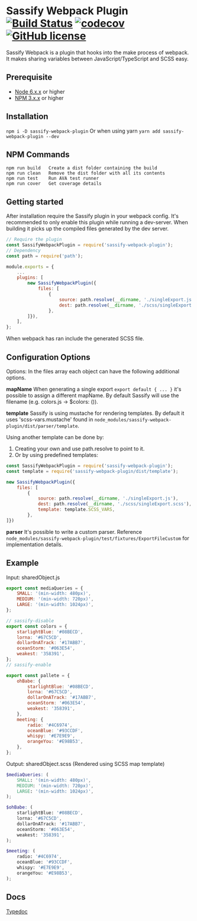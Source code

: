 # Sassify Webpack Plugin [![Build Status](https://img.shields.io/travis/jesse-mm/sassify-webpack-plugin.svg?style=flat-square)](https://travis-ci.org/jesse-mm/sassify-webpack-plugin) [![codecov](https://img.shields.io/codecov/c/github/jesse-mm/sassify-webpack-plugin/master.svg?style=flat-square)](https://codecov.io/gh/jesse-mm/sassify-webpack-plugin) [![GitHub license](https://img.shields.io/badge/license-MIT-blue.svg?style=flat-square)](https://raw.githubusercontent.com/jesse-mm/sassify-webpack-plugin/master/LICENSE)
Sassify Webpack is a plugin that hooks into the make process of webpack.
It makes sharing variables between JavaScript/TypeScript and SCSS easy.

## Prerequisite
- [Node 6.x.x](https://nodejs.org/en/download/) or higher
- [NPM 3.x.x](https://nodejs.org/en/download/) or higher

## Installation
```npm i -D sassify-webpack-plugin```
Or when using yarn
```yarn add sassify-webpack-plugin --dev```

## NPM Commands

```
npm run build	Create a dist folder containing the build
npm run clean	Remove the dist folder with all its contents
npm run test	Run AVA test runner
npm run cover	Get coverage details
```

## Getting started
After installation require the Sassify plugin in your webpack config. It's recommended to only enable this plugin while
running a dev-server. When building it picks up the compiled files generated by the dev server.

```javascript
// Require the plugin
const SassifyWebpackPlugin = require('sassify-webpack-plugin');
// Dependency
const path = require('path');

module.exports = {
	...
	plugins: [
		new SassifyWebpackPlugin({
			files: [
				{
					source: path.resolve(__dirname, './singleExport.js'),
					dest: path.resolve(__dirname, './scss/singleExport.scss'),
				},
		]}),
	],
};
```

When webpack has ran include the generated SCSS file.

## Configuration Options
Options:
In the files array each object can have the following additional options.

**mapName**
When generating a single export ```export default { ... }``` it's possible to assign a different mapName.
By default Sassify will use the filename (e.g. colors.js -> $colors: ()).

**template**
Sassify is using mustache for rendering templates. By default it uses 'scss-vars.mustache' found in
```node_modules/sassify-webpack-plugin/dist/parser/template```.

Using another template can be done by:
1) Creating your own and use path.resolve to point to it.
2) Or by using predefined templates:

```javascript
const SassifyWebpackPlugin = require('sassify-webpack-plugin');
const template = require('sassify-webpack-plugin/dist/template');

new SassifyWebpackPlugin({
	files: [
		{
			source: path.resolve(__dirname, './singleExport.js'),
			dest: path.resolve(__dirname, './scss/singleExport.scss'),
			template: template.SCSS_VARS,
		},
]})
```

**parser**
It's possible to write a custom parser. Reference
```node_modules/sassify-webpack-plugin/test/fixtures/ExportFileCustom``` for implementation details.

## Example
Input: sharedObject.js
```javascript
export const mediaQueries = {
	SMALL: '(min-width: 480px)',
	MEDIUM: '(min-width: 720px)',
	LARGE: '(min-width: 1024px)',
};

// sassify-disable
export const colors = {
	starlightBlue: '#08BECD',
	lorna: '#67C5CD',
	dollarOnATrack: '#17ABB7',
	oceanStorm: '#063E54',
	weakest: '358391',
};
// sassify-enable

export const pallete = {
	ohBabe: {
		starlightBlue: '#08BECD',
		lorna: '#67C5CD',
		dollarOnATrack: '#17ABB7',
		oceanStorm: '#063E54',
		weakest: '358391',
	},
	meeting: {
		radio: '#4C6974',
		oceanBlue: '#93CCDF',
		whispy: '#E7E9E9',
		orangeYou: '#E98B53',
	},
};

```

Output: sharedObject.scss (Rendered using SCSS map template)
```scss
$mediaQueries: (
	SMALL: '(min-width: 480px)',
	MEDIUM: '(min-width: 720px)',
	LARGE: '(min-width: 1024px)',
);

$ohBabe: (
	starlightBlue: '#08BECD',
	lorna: '#67C5CD',
	dollarOnATrack: '#17ABB7',
	oceanStorm: '#063E54',
	weakest: '358391',
);

$meeting: (
	radio: '#4C6974',
	oceanBlue: '#93CCDF',
	whispy: '#E7E9E9',
	orangeYou: '#E98B53',
);
```

## Docs
[Typedoc](http://rawgit.com/jesse-mm/sassify-webpack-plugin/master/doc/typedoc/)